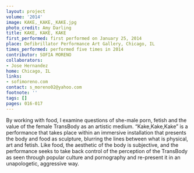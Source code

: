 ```yaml
---
layout: project
volume: '2014'
image: KAKE,_KAKE,_KAKE.jpg
photo_credit: Amy Darling
title: KAKE, KAKE, KAKE
first_performed: first performed on January 25, 2014
place: Defibrillator Performance Art Gallery, Chicago, IL
times_performed: performed five times in 2014
contributor: SOFIA MORENO
collaborators:
- Jose Hernandez
home: Chicago, IL
links:
- sofimoreno.com
contact: s_moreno02@yahoo.com
footnote: ''
tags: []
pages: 016-017
---
```


By working with food, I examine questions of she-male porn, fetish and the value of the female TransBody as an artistic medium. “Kake,Kake,Kake” is a performance that takes place within an immersive installation that presents the body and food as sculpture, blurring the lines between what is physical, art and fetish. Like food, the aesthetic of the body is subjective, and the performance seeks to take back control of the perception of the TransBody as seen through popular culture and pornography and re-present it in an unapologetic, aggressive way.
